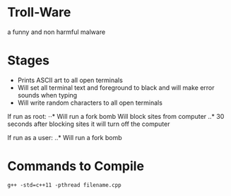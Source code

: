 # Troll-Ware
a funny and non harmful malware
# Stages
* Prints ASCII art to all open terminals
* Will set all terminal text and foreground to black and will make error sounds when typing
* Will write random characters to all open terminals

If run as root:
⋅⋅* Will run a fork bomb
Will block sites from computer 
..* 30 seconds after blocking sites it will turn off the computer

If run as a user:
..* Will run a fork bomb

# Commands to Compile
`g++ -std=c++11 -pthread filename.cpp`
